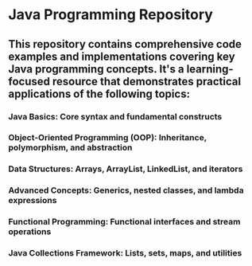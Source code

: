 # Java Programming Repository
## This repository contains comprehensive code examples and implementations covering key Java programming concepts. It's a learning-focused resource that demonstrates practical applications of the following topics:

### Java Basics: Core syntax and fundamental constructs
### Object-Oriented Programming (OOP): Inheritance, polymorphism, and abstraction
### Data Structures: Arrays, ArrayList, LinkedList, and iterators
### Advanced Concepts: Generics, nested classes, and lambda expressions
### Functional Programming: Functional interfaces and stream operations
### Java Collections Framework: Lists, sets, maps, and utilities
